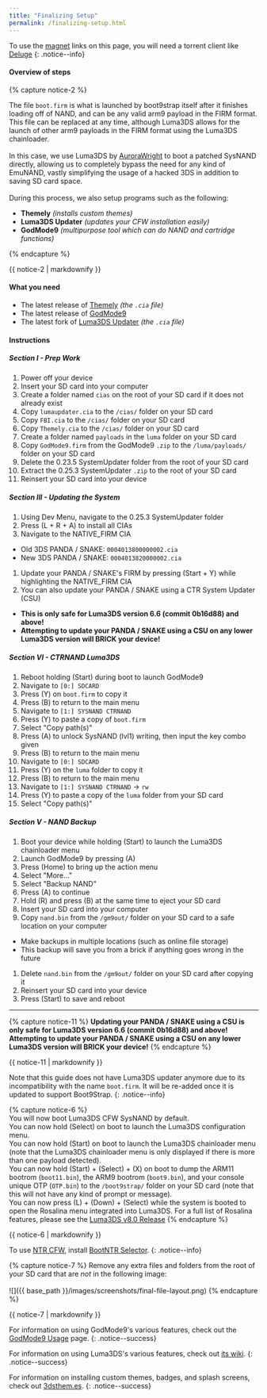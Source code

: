 ```yaml
---
title: "Finalizing Setup"
permalink: /finalizing-setup.html
---
```


To use the [magnet](https://en.wikipedia.org/wiki/Magnet_URI_scheme) links on this page, you will need a torrent client like [Deluge](http://dev.deluge-torrent.org/wiki/Download)
{: .notice--info}

#### Overview of steps

{% capture notice-2 %}

The file `boot.firm` is what is launched by boot9strap itself after it finishes loading off of NAND, and can be any valid arm9 payload in the FIRM format. This file can be replaced at any time, although Luma3DS allows for the launch of other arm9 payloads in the FIRM format using the Luma3DS chainloader.
<br><br>
In this case, we use Luma3DS by [AuroraWright](https://github.com/AuroraWright/) to boot a patched SysNAND directly, allowing us to completely bypass the need for any kind of EmuNAND, vastly simplifying the usage of a hacked 3DS in addition to saving SD card space.
<br><br>
During this process, we also setup programs such as the following:    

+  **Themely** *(installs custom themes)*
+  **Luma3DS Updater** *(updates your CFW installation easily)*
+  **GodMode9** *(multipurpose tool which can do NAND and cartridge functions)*

{% endcapture %}

<div class="notice--info">{{ notice-2 | markdownify }}</div>

#### What you need

* The latest release of [Themely](https://github.com/ErmanSayin/Themely/releases/latest) *(the `.cia` file)*
* The latest release of [GodMode9](https://github.com/d0k3/GodMode9/releases/latest)
* The latest fork of [Luma3DS Updater](https://github.com/KunoichiZ/lumaupdate/releases/latest) *(the `.cia` file)*

#### Instructions

##### Section I - Prep Work

1. Power off your device
1. Insert your SD card into your computer
1. Create a folder named `cias` on the root of your SD card if it does not already exist
1. Copy `lumaupdater.cia` to the `/cias/` folder on your SD card
1. Copy `FBI.cia` to the `/cias/` folder on your SD card
1. Copy `Themely.cia` to the `/cias/` folder on your SD card
1. Create a folder named `payloads` in the `luma` folder on your SD card
1. Copy `GodMode9.firm` from the GodMode9 `.zip` to the `/luma/payloads/` folder on your SD card
1. Delete the 0.23.5 SystemUpdater folder from the root of your SD card
1. Extract the 0.25.3 SystemUpdater `.zip` to the root of your SD card
1. Reinsert your SD card into your device

##### Section III - Updating the System

1. Using Dev Menu, navigate to the 0.25.3 SystemUpdater folder
1. Press (L + R + A) to install all CIAs
1. Navigate to the NATIVE_FIRM CIA
  + Old 3DS PANDA / SNAKE: `0004013800000002.cia`
  + New 3DS PANDA / SNAKE: `0004013820000002.cia`
1. Update your PANDA / SNAKE's FIRM by pressing (Start + Y) while highlighting the NATIVE_FIRM CIA
1. You can also update your PANDA / SNAKE using a CTR System Updater (CSU)
  + **This is only safe for Luma3DS version 6.6 (commit 0b16d88) and above!**
  + **Attempting to update your PANDA / SNAKE using a CSU on any lower Luma3DS version will BRICK your device!**

##### Section VI - CTRNAND Luma3DS

1. Reboot holding (Start) during boot to launch GodMode9
1. Navigate to `[0:] SDCARD`
1. Press (Y) on `boot.firm` to copy it
1. Press (B) to return to the main menu
1. Navigate to `[1:] SYSNAND CTRNAND`
1. Press (Y) to paste a copy of `boot.firm`
1. Select "Copy path(s)"
1. Press (A) to unlock SysNAND (lvl1) writing, then input the key combo given
1. Press (B) to return to the main menu
1. Navigate to `[0:] SDCARD`
1. Press (Y) on the `luma` folder to copy it
1. Press (B) to return to the main menu
1. Navigate to `[1:] SYSNAND CTRNAND` -> `rw`
1. Press (Y) to paste a copy of the `luma` folder from your SD card
1. Select "Copy path(s)"

##### Section V - NAND Backup

1. Boot your device while holding (Start) to launch the Luma3DS chainloader menu
1. Launch GodMode9 by pressing (A)
1. Press (Home) to bring up the action menu
1. Select "More..."
1. Select "Backup NAND"
1. Press (A) to continue
1. Hold (R) and press (B) at the same time to eject your SD card
1. Insert your SD card into your computer
1. Copy `nand.bin` from the `/gm9out/` folder on your SD card to a safe location on your computer
  + Make backups in multiple locations (such as online file storage)
  + This backup will save you from a brick if anything goes wrong in the future
1. Delete `nand.bin` from the `/gm9out/` folder on your SD card after copying it
1. Reinsert your SD card into your device
1. Press (Start) to save and reboot

___

{% capture notice-11 %}
**Updating your PANDA / SNAKE using a CSU is only safe for Luma3DS version 6.6 (commit 0b16d88) and above!**    
**Attempting to update your PANDA / SNAKE using a CSU on any lower Luma3DS version will BRICK your device!**
{% endcapture %}

<div class="notice--danger">{{ notice-11 | markdownify }}</div>

Note that this guide does not have Luma3DS updater anymore due to its incompatibility with the name `boot.firm`. It will be re-added once it is updated to support Boot9Strap.
{: .notice--info}

{% capture notice-6 %}   
You will now boot Luma3DS CFW SysNAND by default.    
You can now hold (Select) on boot to launch the Luma3DS configuration menu.    
You can now hold (Start) on boot to launch the Luma3DS chainloader menu (note that the Luma3DS chainloader menu is only displayed if there is more than one payload detected).    
You can now hold (Start) + (Select) + (X) on boot to dump the ARM11 bootrom (`boot11.bin`), the ARM9 bootrom (`boot9.bin`), and your console unique OTP (`OTP.bin`) to the `/boot9strap/` folder on your SD card (note that this will not have any kind of prompt or message).    
You can now press (L) + (Down) + (Select) while the system is booted to open the Rosalina menu integrated into Luma3DS. For a full list of Rosalina features, please see the [Luma3DS v8.0 Release](https://github.com/AuroraWright/Luma3DS/releases/tag/v8.0)
{% endcapture %}

<div class="notice--info">{{ notice-6 | markdownify }}</div>

To use [NTR CFW](https://github.com/44670/BootNTR/), install [BootNTR Selector](https://gbatemp.net/threads/432911/).
{: .notice--info}

{% capture notice-7 %}
Remove any extra files and folders from the root of your SD card that are *not* in the following image:
<br><br>
![]({{ base_path }}/images/screenshots/final-file-layout.png)
{% endcapture %}

<div class="notice--info">{{ notice-7 | markdownify }}</div>

For information on using GodMode9's various features, check out the [GodMode9 Usage](godmode9-usage) page.
{: .notice--success}

For information on using Luma3DS's various features, check out [its wiki](https://github.com/AuroraWright/Luma3DS/wiki/Options-and-usage).
{: .notice--success}

For information on installing custom themes, badges, and splash screens, check out [3dsthem.es](https://3dsthem.es/about.php).
{: .notice--success}
